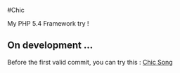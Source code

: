 #Chic

My PHP 5.4 Framework try !

## On development ...

Before the first valid commit, you can try this : [Chic Song](http://www.youtube.com/watch?v=8g6bUe5MDRo)

